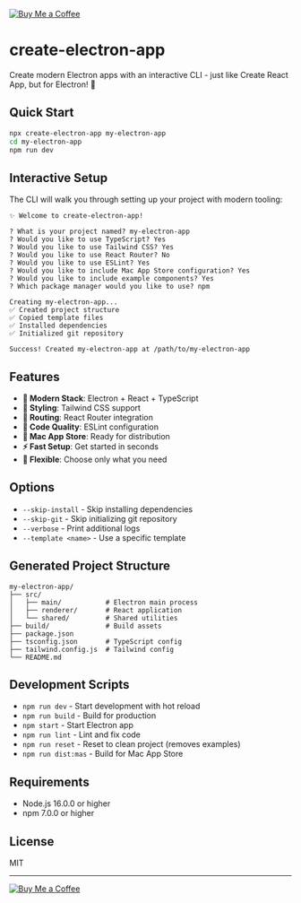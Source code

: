 [![Buy Me a Coffee](https://www.buymeacoffee.com/assets/img/custom_images/orange_img.png)](https://www.buymeacoffee.com/YonasValentin)

# create-electron-app

Create modern Electron apps with an interactive CLI - just like Create React App, but for Electron! 🚀

## Quick Start

```bash
npx create-electron-app my-electron-app
cd my-electron-app
npm run dev
```

## Interactive Setup

The CLI will walk you through setting up your project with modern tooling:

```
✨ Welcome to create-electron-app!

? What is your project named? my-electron-app
? Would you like to use TypeScript? Yes
? Would you like to use Tailwind CSS? Yes  
? Would you like to use React Router? No
? Would you like to use ESLint? Yes
? Would you like to include Mac App Store configuration? Yes
? Would you like to include example components? Yes
? Which package manager would you like to use? npm

Creating my-electron-app...
✅ Created project structure
✅ Copied template files  
✅ Installed dependencies
✅ Initialized git repository

Success! Created my-electron-app at /path/to/my-electron-app
```

## Features

- **🚀 Modern Stack**: Electron + React + TypeScript
- **🎨 Styling**: Tailwind CSS support
- **📱 Routing**: React Router integration
- **📏 Code Quality**: ESLint configuration
- **🍎 Mac App Store**: Ready for distribution
- **⚡ Fast Setup**: Get started in seconds
- **🔧 Flexible**: Choose only what you need

## Options

- `--skip-install` - Skip installing dependencies
- `--skip-git` - Skip initializing git repository
- `--verbose` - Print additional logs
- `--template <name>` - Use a specific template

## Generated Project Structure

```
my-electron-app/
├── src/
│   ├── main/           # Electron main process
│   ├── renderer/       # React application
│   └── shared/         # Shared utilities
├── build/              # Build assets
├── package.json
├── tsconfig.json       # TypeScript config
├── tailwind.config.js  # Tailwind config
└── README.md
```

## Development Scripts

- `npm run dev` - Start development with hot reload
- `npm run build` - Build for production
- `npm start` - Start Electron app
- `npm run lint` - Lint and fix code
- `npm run reset` - Reset to clean project (removes examples)
- `npm run dist:mas` - Build for Mac App Store

## Requirements

- Node.js 16.0.0 or higher
- npm 7.0.0 or higher

## License

MIT

---

[![Buy Me a Coffee](https://www.buymeacoffee.com/assets/img/custom_images/orange_img.png)](https://www.buymeacoffee.com/YonasValentin)